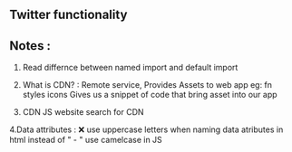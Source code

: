 ## Twitter functionality

## Notes :

1. Read differnce between named import and default import
2. What is CDN? : Remote service, Provides Assets to web app eg: fn styles icons
   Gives us a snippet of code that bring asset into our app

3. CDN JS website search for CDN

4.Data attributes : ❌ use uppercase letters when naming data atributes in html instead of " - " 
use camelcase in JS 

